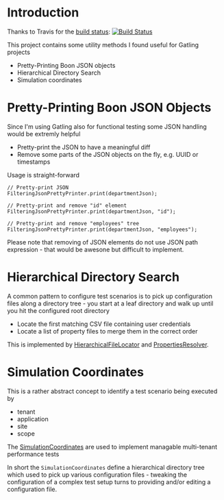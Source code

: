 # Introduction

Thanks to Travis for the [build status](https://travis-ci.org/sgoeschl/gatling-blueprint-extensions): 
[![Build Status](https://travis-ci.org/sgoeschl/gatling-blueprint-extensions.svg?branch=master)](https://travis-ci.org/sgoeschl/gatling-blueprint-extensions)

This project contains some utility methods I found useful for Gatling projects

* Pretty-Printing Boon JSON objects
* Hierarchical Directory Search
* Simulation coordinates


# Pretty-Printing Boon JSON Objects

Since I'm using Gatling also for functional testing some JSON handling would be extremly helpful

* Pretty-print the JSON to have a meaningful diff
* Remove some parts of the JSON objects on the fly, e.g. UUID or timestamps

Usage is straight-forward

```
// Pretty-print JSON
FilteringJsonPrettyPrinter.print(departmentJson);

// Pretty-print and remove "id" element
FilteringJsonPrettyPrinter.print(departmentJson, "id");

// Pretty-print and remove "employees" tree
FilteringJsonPrettyPrinter.print(departmentJson, "employees");
```

Please note that removing of JSON elements do not use JSON path expression - that would be awesone but difficult to implement.


# Hierarchical Directory Search

A common pattern to configure test scenarios is to pick up configuration files along a directory tree - you start at a leaf directory and walk up until you hit the configured root directory

* Locate the first matching CSV file containing user credentials
* Locate a list of property files to merge them in the correct order

This is implemented by [HierarchicalFileLocator](https://github.com/sgoeschl/gatling-blueprint-extensions/blob/master/src/main/java/org/github/sgoeschl/gatling/blueprint/extensions/file/HierarchicalFileLocator.java) and [PropertiesResolver](https://github.com/sgoeschl/gatling-blueprint-extensions/blob/master/src/main/java/org/github/sgoeschl/gatling/blueprint/extensions/file/HierarchicalFileLocator.java).


# Simulation Coordinates

This is a rather abstract concept to identify a test scenario being executed by

* tenant
* application
* site
* scope

The [SimulationCoordinates](https://github.com/sgoeschl/gatling-blueprint-extensions/blob/master/src/main/java/org/github/sgoeschl/gatling/blueprint/extensions/SimulationCoordinates.java) are used to implement managable multi-tenant performance tests

In short the `SimulationCoordinates` define a hierarchical directory tree which used to pick up various configuration files - tweaking the configuration of a complex test setup turns to providing and/or editing a configuration file.



